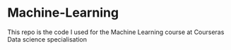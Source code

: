 # Machine-Learning

This repo is the code I used for the Machine Learning course at Courseras Data science specialisation
